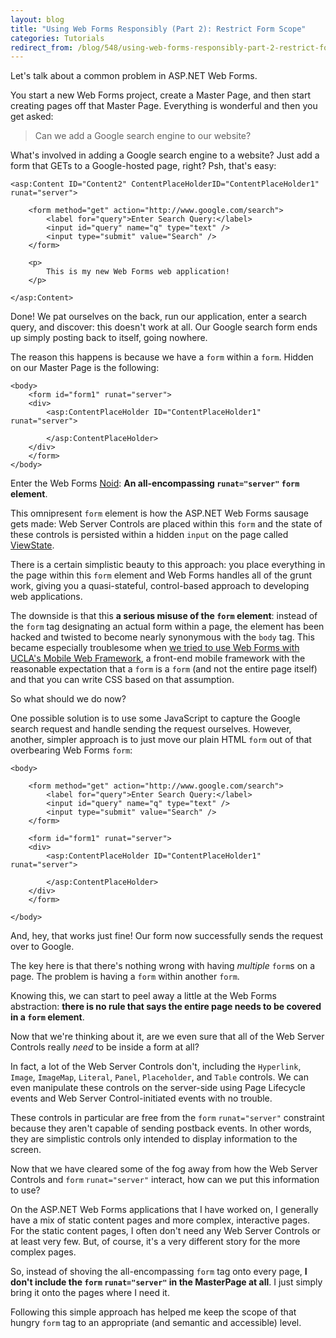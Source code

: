 ```yaml
---
layout: blog
title: "Using Web Forms Responsibly (Part 2): Restrict Form Scope"
categories: Tutorials
redirect_from: /blog/548/using-web-forms-responsibly-part-2-restrict-form-scope/
---
```


Let's talk about a common problem in ASP.NET Web Forms.

You start a new Web Forms project, create a Master Page, and then start creating pages off that Master Page. Everything is wonderful and then you get asked:

> Can we add a Google search engine to our website?

What's involved in adding a Google search engine to a website? Just add a form that GETs to a Google-hosted page, right? Psh, that's easy:

```markup
<asp:Content ID="Content2" ContentPlaceHolderID="ContentPlaceHolder1" runat="server">

    <form method="get" action="http://www.google.com/search">
        <label for="query">Enter Search Query:</label>
        <input id="query" name="q" type="text" />
        <input type="submit" value="Search" />
    </form>

    <p>
        This is my new Web Forms web application!
    </p>

</asp:Content>
```

Done! We pat ourselves on the back, run our application, enter a search query, and discover: this doesn't work at all. Our Google search form ends up simply posting back to itself, going nowhere.

The reason this happens is because we have a `form` within a `form`. Hidden on our Master Page is the following:

```markup
<body>
    <form id="form1" runat="server">
    <div>
        <asp:ContentPlaceHolder ID="ContentPlaceHolder1" runat="server">
        
        </asp:ContentPlaceHolder>
    </div>
    </form>
</body>
```

Enter the Web Forms [Noid](http://en.wikipedia.org/wiki/Noid): **An all-encompassing `runat="server"` `form` element**.

This omnipresent `form` element is how the ASP.NET Web Forms sausage gets made: Web Server Controls are placed within this `form` and the state of these controls is persisted within a hidden `input` on the page called [ViewState](http://msdn.microsoft.com/en-us/library/ms972976.aspx#viewstate_topic3).

There is a certain simplistic beauty to this approach: you place everything in the page within this `form` element and Web Forms handles all of the grunt work, giving you a quasi-stateful, control-based approach to developing web applications.

The downside is that this **a serious misuse of the `form` element**: instead of the `form` tag designating an actual form within a page, the element has been hacked and twisted to become nearly synonymous with the `body` tag. This became especially troublesome when [we tried to use Web Forms with UCLA's Mobile Web Framework](https://github.com/loganfranken/MWF-ASP.NET-Web-Forms), a front-end mobile framework with the reasonable expectation that a `form` is a `form` (and not the entire page itself) and that you can write CSS based on that assumption.

So what should we do now?

One possible solution is to use some JavaScript to capture the Google search request and handle sending the request ourselves. However, another, simpler approach is to just move our plain HTML `form` out of that overbearing Web Forms `form`:

```markup
<body>
    
    <form method="get" action="http://www.google.com/search">
        <label for="query">Enter Search Query:</label>
        <input id="query" name="q" type="text" />
        <input type="submit" value="Search" />
    </form>

    <form id="form1" runat="server">
    <div>
        <asp:ContentPlaceHolder ID="ContentPlaceHolder1" runat="server">
        
        </asp:ContentPlaceHolder>
    </div>
    </form>

</body>
```

And, hey, that works just fine! Our form now successfully sends the request over to Google.

The key here is that there's nothing wrong with having _multiple_ `form`s on a page. The problem is having a `form` within another `form`.

Knowing this, we can start to peel away a little at the Web Forms abstraction: **there is no rule that says the entire page needs to be covered in a `form` element**.

Now that we're thinking about it, are we even sure that all of the Web Server Controls really _need_ to be inside a form at all?

In fact, a lot of the Web Server Controls don't, including the `Hyperlink`, `Image`, `ImageMap`, `Literal`, `Panel`, `Placeholder`, and `Table` controls. We can even manipulate these controls on the server-side using Page Lifecycle events and Web Server Control-initiated events with no trouble.

These controls in particular are free from the `form` `runat="server"` constraint because they aren't capable of sending postback events. In other words, they are simplistic controls only intended to display information to the screen.

Now that we have cleared some of the fog away from how the Web Server Controls and `form` `runat="server"` interact, how can we put this information to use?

On the ASP.NET Web Forms applications that I have worked on, I generally have a mix of static content pages and more complex, interactive pages. For the static content pages, I often don't need any Web Server Controls or at least very few. But, of course, it's a very different story for the more complex pages.

So, instead of shoving the all-encompassing `form` tag onto every page, **I don't include the `form` `runat="server"` in the MasterPage at all**. I just simply bring it onto the pages where I need it.

Following this simple approach has helped me keep the scope of that hungry `form` tag to an appropriate (and semantic and accessible) level.
